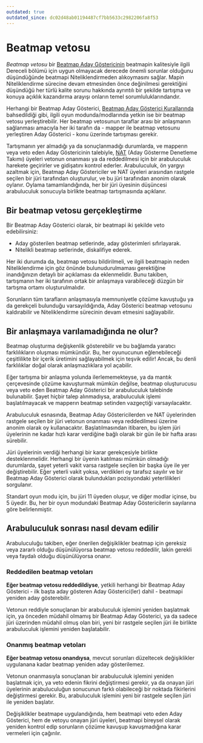 ```yaml
---
outdated: true
outdated_since: dc02d48ab01194487cf7bb5633c2982206fa8f53
---
```


# Beatmap vetosu

*Beatmap vetosu* bir [Beatmap Aday Göstericinin](/wiki/People/The_Team/Beatmap_Nominators) beatmapin kalitesiyle ilgili Dereceli bölümü için uygun olmayacak derecede önemli sorunlar olduğunu düşündüğünde beatmapi Niteliklendirmeden alıkoymasını sağlar. Mapin Niteliklendirme sürecine devam etmesinden önce değinilmesi gerektiğini düşündüğü her türlü kalite sorunu hakkında ayrıntılı bir şekilde tartışma ve konuya açıklık kazandırma arayışı onların temel sorumluluklarındandır.

Herhangi bir Beatmap Aday Gösterici, [Beatmap Aday Gösterici Kurallarında](/wiki/People/The_Team/Beatmap_Nominators/Rules) bahsedildiği gibi, ilgili oyun modunda/modlarında yetkin ise bir beatmap vetosu yerleştirebilir. Her beatmap vetosunun taraflar arası bir anlaşmanın sağlanması amacıyla her iki tarafın da - mapper ile beatmap vetosunu yerleştiren Aday Gösterici - konu üzerinde tartışması gerekir.

Tartışmanın yer almadığı ya da sonuçlanmadığı durumlarda, ve mapperın veya veto eden Aday Göstericinin talebiyle, [NAT](/wiki/People/The_Team/Nomination_Assessment_Team) (Aday Gösterme Denetleme Takımı) üyeleri vetonun onanması ya da reddedilmesi için bir arabuluculuk harekete geçirirler ve gidişatını kontrol ederler. Arabuluculuk, ön yargıyı azaltmak için, Beatmap Aday Göstericiler ve NAT üyeleri arasından rastgele seçilen bir jüri tarafından oluşturulur, ve bu jüri tarafından anonim olarak oylanır. Oylama tamamlandığında, her bir jüri üyesinin düşüncesi arabuluculuk sonucuyla birlikte beatmap tartışmasında açıklanır.

## Bir beatmap vetosu gerçekleştirme

Bir Beatmap Aday Gösterici olarak, bir beatmapi iki şekilde veto edebilirsiniz:

- Aday gösterilen beatmap setlerinde, aday gösterimleri sıfırlayarak.
- Nitelikli beatmap setlerinde, diskalifiye ederek.

Her iki durumda da, beatmap vetosu bildirilmeli, ve ilgili beatmapin neden Niteliklendirme için göz önünde bulunudurulmaması gerektiğine inandığınızın detaylı bir açıklaması da eklenmelidir. Bunu takiben, tartışmanın her iki tarafının ortak bir anlaşmaya varabileceği düzgün bir tartışma ortamı oluşturulmalıdır.

Sorunların tüm tarafların anlaşmasıyla memnuniyetle çözüme kavuştuğu ya da gerekçeli bulunduğu varsayıldığında, Aday Gösterici beatmap vetosunu kaldırabilir ve Niteliklendirme sürecinin devam etmesini sağlayabilir.

## Bir anlaşmaya varılamadığında ne olur?

Beatmap oluşturma değişkenlik gösterebilir ve bu bağlamda yaratıcı farklılıkların oluşması mümkündür. Bu, her oyunucunun eğlenebileceği çeşitlilikte bir içerik üretimini sağlayabilmek için teşvik edilir! Ancak, bu denli farklılıklar doğal olarak anlaşmazlıklara yol açabilir.

Eğer tartışma bir anlaşma yolunda ilerlememekteyse, ya da mantık çerçevesinde çözüme kavuşturmak mümkün değilse, beatmap oluşturucusu veya veto eden Beatmap Aday Gösterici bir arabuluculuk talebinde bulunabilir. Şayet hiçbir talep alınmadıysa, arabuluculuk işlemi başlatılmayacak ve mapperın beatmap setinden vazgeçtiği varsayılacaktır.

Arabuluculuk esnasında, Beatmap Aday Göstericilerden ve NAT üyelerinden rastgele seçilen bir jüri vetonun onanması veya reddedilmesi üzerine anonim olarak oy kullanacaktır. Başlatılmasından itibaren, bu işlem jüri üyelerinin ne kadar hızlı karar verdiğine bağlı olarak bir gün ile bir hafta arası sürebilir.

Jüri üyelerinin verdiği herhangi bir karar gerekçesiyle birlikte desteklenmelidir. Herhangi bir üyenin katılması mümkün olmadığı durumlarda, şayet yeterli vakit varsa rastgele seçilen bir başka üye ile yer değiştirebilir. Eğer yeterli vakit yoksa, verdikleri oy tarafsız sayılır ve bir Beatmap Aday Gösterici olarak bulundukları pozisyondaki yeterlilikleri sorgulanır.

Standart oyun modu için, bu jüri 11 üyeden oluşur, ve diğer modlar içinse, bu 5 üyedir. Bu, her bir oyun modundaki Beatmap Aday Göstericilerin sayılarına göre belirlenmiştir.

## Arabuluculuk sonrası nasıl devam edilir

Arabuluculuğu takiben, eğer önerilen değişiklikler beatmap için gereksiz veya zararlı olduğu düşünülüyorsa beatmap vetosu reddedilir, lakin gerekli veya faydalı olduğu düşünülüyorsa onanır.

### Reddedilen beatmap vetoları

**Eğer beatmap vetosu reddedildiyse**, yetkili herhangi bir Beatmap Aday Gösterici - ilk başta aday gösteren Aday Gösterici(ler) dahil - beatmapi yeniden aday gösterebilir.

Vetonun reddiyle sonuçlanan bir arabuluculuk işlemini yeniden başlatmak için, ya önceden müdahil olmamış bir Beatmap Aday Gösterici, ya da sadece jüri üzerinden müdahil olmuş olan biri, yeni bir rastgele seçilen jüri ile birlikte arabuluculuk işlemini yeniden başlatabilir.

### Onanmış beatmap vetoları

**Eğer beatmap vetosu onandıysa**, mevcut sorunları düzeltecek değişiklikler uygulanana kadar beatmap yeniden aday gösterilemez.

Vetonun onanmasıyla sonuçlanan bir arabuluculuk işlemini yeniden başlatmak için, ya veto edenin fikrini değiştirmesi gerekir, ya da onayan jüri üyelerinin arabuluculuğun sonucunun farklı olabileceği bir noktada fikirlerini değiştirmesi gerekir. Bu, arabuluculuk işlemini yeni bir rastgele seçilen jüri ile yeniden başlatır.

Değişiklikler beatmape uygulandığında, hem beatmapi veto eden Aday Gösterici, hem de vetoyu onayan jüri üyeleri, beatmapi bireysel olarak yeniden kontrol edip sorunların çözüme kavuşup kavuşmadığına karar vermeleri için çağırılır.

